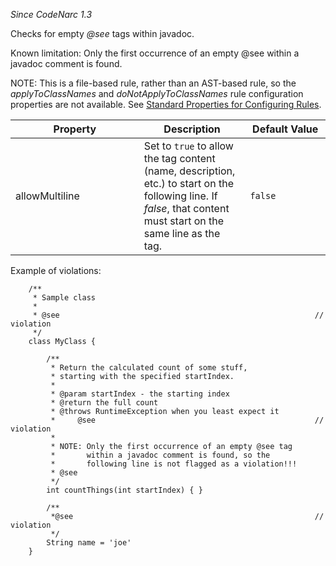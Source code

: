 *Since CodeNarc 1.3*

Checks for empty *@see* tags within javadoc.

Known limitation: Only the first occurrence of an empty @see within a
javadoc comment is found.

NOTE: This is a file-based rule, rather than an AST-based rule, so the
*applyToClassNames* and *doNotApplyToClassNames* rule configuration
properties are not available. See [Standard Properties for Configuring
Rules](./codenarc-configuring-rules.html#standard-properties-for-configuring-rules).

<table>
<colgroup>
<col style="width: 40%" />
<col style="width: 33%" />
<col style="width: 25%" />
</colgroup>
<thead>
<tr class="header">
<th>Property</th>
<th>Description</th>
<th>Default Value</th>
</tr>
</thead>
<tbody>
<tr class="odd">
<td>allowMultiline</td>
<td>Set to <code>true</code> to allow the tag content (name, description, etc.) to start on the following line. If <em>false</em>, that content must start on the same line as the tag.</td>
<td><code>false</code></td>
</tr>
</tbody>
</table>

Example of violations:

``` 
    /**
     * Sample class
     *
     * @see                                                         // violation
     */
    class MyClass {

        /**
         * Return the calculated count of some stuff,
         * starting with the specified startIndex.
         *
         * @param startIndex - the starting index
         * @return the full count
         * @throws RuntimeException when you least expect it
         *     @see                                                 // violation
         *
         * NOTE: Only the first occurrence of an empty @see tag
         *       within a javadoc comment is found, so the
         *       following line is not flagged as a violation!!!
         * @see
         */
        int countThings(int startIndex) { }

        /**
         *@see                                                      // violation
         */
        String name = 'joe'
    }
```
